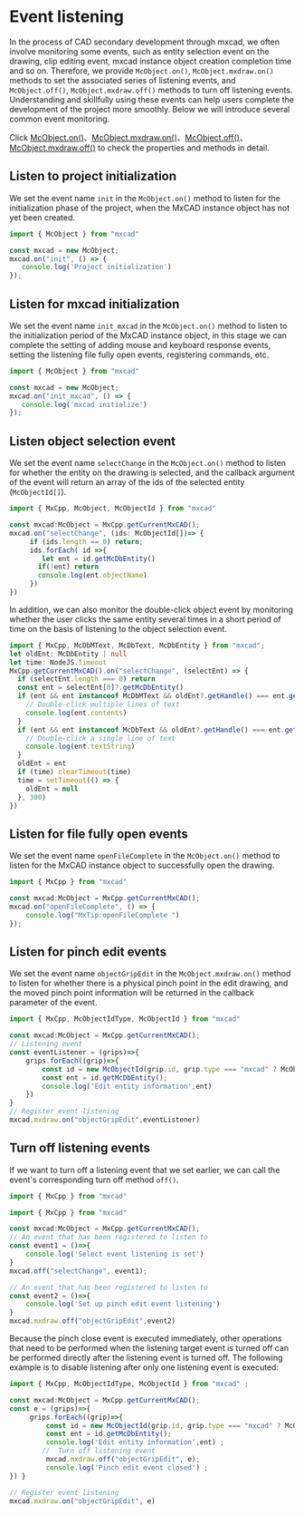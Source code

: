 # Event listening

In the process of CAD secondary development through mxcad, we often involve monitoring some events, such as entity selection event on the drawing, clip editing event, mxcad instance object creation completion time and so on. Therefore, we provide `McObject.on()`, `McObject.mxdraw.on()` methods to set the associated series of listening events, and `McObject.off()`, `McObject.mxdraw.off()` methods to turn off listening events. Understanding and skillfully using these events can help users complete the development of the project more smoothly. Below we will introduce several common event monitoring.

Click [McObject.on()](../../api/classes/2d.McObject.md#on)、[McObject.mxdraw.on()](https://mxcad.github.io/mxdraw_api_docs/classes/MxDrawObject.html#on)、[McObject.off()](../../api/classes/2d.McObject.md#off)、[McObject.mxdraw.off()](https://mxcad.github.io/mxdraw_api_docs/classes/MxDrawObject.html#off) to check the properties and methods in detail.

## Listen to project initialization

We set the event name `init` in the `McObject.on()` method to listen for the initialization phase of the project, when the MxCAD instance object has not yet been created.

```ts
import { McObject } from "mxcad"

const mxcad = new McObject;
mxcad.on("init", () => {
   console.log('Project initialization')
});
```

## Listen for mxcad initialization

We set the event name `init_mxcad` in the `McObject.on()` method to listen to the initialization period of the MxCAD instance object, in this stage we can complete the setting of adding mouse and keyboard response events, setting the listening file fully open events, registering commands, etc.

```ts
import { McObject } from "mxcad"

const mxcad = new McObject;
mxcad.on("init_mxcad", () => {
   console.log('mxcad initialize')
});
```
## Listen object selection event

We set the event name `selectChange` in the `McObject.on()` method to listen for whether the entity on the drawing is selected, and the callback argument of the event will return an array of the ids of the selected entity (`McObjectId[]`).

```ts
import { MxCpp, McObject, McObjectId } from "mxcad"

const mxcad:McObject = MxCpp.getCurrentMxCAD();
mxcad.on("selectChange", (ids: McObjectId[])=> {
     if (ids.length == 0) return;
     ids.forEach( id =>{
        let ent = id.getMcDbEntity()
       if(!ent) return
       console.log(ent.objectName)
     })
})
```

In addition, we can also monitor the double-click object event by monitoring whether the user clicks the same entity several times in a short period of time on the basis of listening to the object selection event.

```ts
import { MxCpp, McDbMText, McDbText, McDbEntity } from "mxcad";
let oldEnt: McDbEntity | null
let time: NodeJS.Timeout
MxCpp.getCurrentMxCAD().on("selectChange", (selectEnt) => {
  if (selectEnt.length === 0) return
  const ent = selectEnt[0]?.getMcDbEntity()
  if (ent && ent instanceof McDbMText && oldEnt?.getHandle() === ent.getHandle()) {
    // Double-click multiple lines of text
    console.log(ent.contents)
  }
  if (ent && ent instanceof McDbText && oldEnt?.getHandle() === ent.getHandle()) {
    // Double-click a single line of text
    console.log(ent.textString)
  }
  oldEnt = ent
  if (time) clearTimeout(time)
  time = setTimeout(() => {
    oldEnt = null
  }, 300)
})
```
## Listen for file fully open events

We set the event name `openFileComplete` in the `McObject.on()` method to listen for the MxCAD instance object to successfully open the drawing.

```ts
import { MxCpp } from "mxcad"

const mxcad:McObject = MxCpp.getCurrentMxCAD();
mxcad.on("openFileComplete", () => {
    console.log("MxTip:openFileComplete ")
});
```

## Listen for pinch edit events

We set the event name `objectGripEdit` in the `McObject.mxdraw.on()` method to listen for whether there is a physical pinch point in the edit drawing, and the moved pinch point information will be returned in the callback parameter of the event.

```ts
import { MxCpp, McObjectIdType, McObjectId } from "mxcad"

const mxcad:McObject = MxCpp.getCurrentMxCAD();
// Listening event
const eventListener = (grips)=>{
    grips.forEach((grip)=>{
        const id = new McObjectId(grip.id, grip.type === "mxcad" ? McObjectIdType.kMxCAD: McObjectIdType.kMxDraw);
        const ent = id.getMcDbEntity();
        console.log('Edit entity information',ent)
    })
}
// Register event listening
mxcad.mxdraw.on("objectGripEdit",eventListener)
```

## Turn off listening events

If we want to turn off a listening event that we set earlier, we can call the event's corresponding turn off method `off()`.

```ts
import { MxCpp } from "mxcad"

import { MxCpp } from "mxcad"

const mxcad:McObject = MxCpp.getCurrentMxCAD();
// An event that has been registered to listen to
const event1 = ()=>{
    console.log('Select event listening is set')
}
mxcad.off("selectChange", event1);

// An event that has been registered to listen to
const event2 = ()=>{
    console.log('Set up pinch edit event listening')
}
mxcad.mxdraw.off("objectGripEdit",event2)
```

Because the pinch close event is executed immediately, other operations that need to be performed when the listening target event is turned off can be performed directly after the listening event is turned off. The following example is to disable listening after only one listening event is executed:

```ts
import { MxCpp, McObjectIdType, McObjectId } from "mxcad" ;

const mxcad:McObject = MxCpp.getCurrentMxCAD();
const e = (grips)=>{
     grips.forEach((grip)=>{
         const id = new McObjectId(grip.id, grip.type === "mxcad" ? McObjectIdType.kMxCAD: McObjectIdType.kMxDraw); 
         const ent = id.getMcDbEntity(); 
         console.log('Edit entity information',ent) ;
        //  Turn off listening event
         mxcad.mxdraw.off("objectGripEdit", e);
         console.log('Pinch edit event closed') ;
}) }

// Register event listening
mxcad.mxdraw.on("objectGripEdit", e)
```

